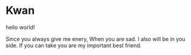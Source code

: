 # Kwan
hello world!

Since you always give me enery,
When you are sad.
I also will be in you side.
If you can take you are my important best friend.
